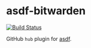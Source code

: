 # asdf-bitwarden

[![Build Status](https://travis-ci.com/vixus0/asdf-bitwarden.svg?branch=master)](https://travis-ci.com/vixus0/asdf-bitwarden)

GitHub `hub` plugin for [asdf](https://asdf-vm.com).
